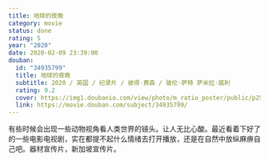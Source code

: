 ```yaml
---
title: 地球的夜晚
category: movie
status: done
rating: 5
year: "2020"
date: 2020-02-09 23:39:00
douban:
  id: "34935799"
  title: 地球的夜晚
  subtitle: 2020 / 英国 / 纪录片 / 彼得·费森 / 玻伦·萨特 萨米拉·威利
  rating: 9.2
  cover: https://img1.doubanio.com/view/photo/m_ratio_poster/public/p2582866849.jpg
  link: https://movie.douban.com/subject/34935799/
---
```


有些时候会出现一些动物视角看人类世界的镜头。让人无比心酸。最近看着下好了的一些电影电视剧，实在都提不起什么情绪去打开播放，还是在自然中放纵麻痹自己吧。器材宣传片，新加坡宣传片。